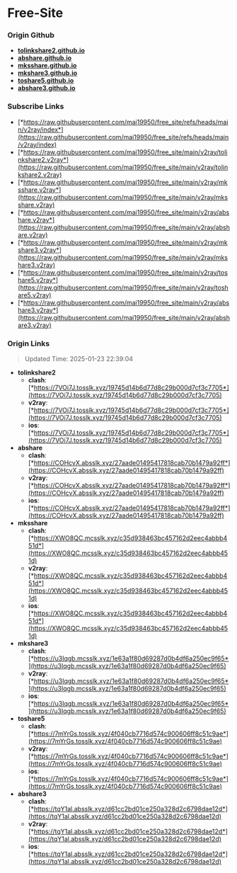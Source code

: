 # Free-Site

### Origin Github

- [**tolinkshare2.github.io**](https://github.com/tolinkshare2/tolinkshare2.github.io)
- [**abshare.github.io**](https://github.com/abshare/abshare.github.io)
- [**mksshare.github.io**](https://github.com/mksshare/mksshare.github.io)
- [**mkshare3.github.io**](https://github.com/mkshare3/mkshare3.github.io)
- [**toshare5.github.io**](https://github.com/toshare5/toshare5.github.io)
- [**abshare3.github.io**](https://github.com/abshare3/abshare3.github.io)

### Subscribe Links

- [*https://raw.githubusercontent.com/mai19950/free_site/refs/heads/main/v2ray/index*](https://raw.githubusercontent.com/mai19950/free_site/refs/heads/main/v2ray/index)
- [*https://raw.githubusercontent.com/mai19950/free_site/main/v2ray/tolinkshare2.v2ray*](https://raw.githubusercontent.com/mai19950/free_site/main/v2ray/tolinkshare2.v2ray)
- [*https://raw.githubusercontent.com/mai19950/free_site/main/v2ray/mksshare.v2ray*](https://raw.githubusercontent.com/mai19950/free_site/main/v2ray/mksshare.v2ray)
- [*https://raw.githubusercontent.com/mai19950/free_site/main/v2ray/abshare.v2ray*](https://raw.githubusercontent.com/mai19950/free_site/main/v2ray/abshare.v2ray)
- [*https://raw.githubusercontent.com/mai19950/free_site/main/v2ray/mkshare3.v2ray*](https://raw.githubusercontent.com/mai19950/free_site/main/v2ray/mkshare3.v2ray)
- [*https://raw.githubusercontent.com/mai19950/free_site/main/v2ray/toshare5.v2ray*](https://raw.githubusercontent.com/mai19950/free_site/main/v2ray/toshare5.v2ray)
- [*https://raw.githubusercontent.com/mai19950/free_site/main/v2ray/abshare3.v2ray*](https://raw.githubusercontent.com/mai19950/free_site/main/v2ray/abshare3.v2ray)

### Origin Links

> Updated Time: 2025-01-23 22:39:04

- **tolinkshare2**
  - **clash**: [*https://7VOi7J.tosslk.xyz/19745d14b6d77d8c29b000d7cf3c7705*](https://7VOi7J.tosslk.xyz/19745d14b6d77d8c29b000d7cf3c7705)
  - **v2ray**: [*https://7VOi7J.tosslk.xyz/19745d14b6d77d8c29b000d7cf3c7705*](https://7VOi7J.tosslk.xyz/19745d14b6d77d8c29b000d7cf3c7705)
  - **ios**: [*https://7VOi7J.tosslk.xyz/19745d14b6d77d8c29b000d7cf3c7705*](https://7VOi7J.tosslk.xyz/19745d14b6d77d8c29b000d7cf3c7705)
- **abshare**
  - **clash**: [*https://COHcvX.absslk.xyz/27aade01495417818cab70b1479a92ff*](https://COHcvX.absslk.xyz/27aade01495417818cab70b1479a92ff)
  - **v2ray**: [*https://COHcvX.absslk.xyz/27aade01495417818cab70b1479a92ff*](https://COHcvX.absslk.xyz/27aade01495417818cab70b1479a92ff)
  - **ios**: [*https://COHcvX.absslk.xyz/27aade01495417818cab70b1479a92ff*](https://COHcvX.absslk.xyz/27aade01495417818cab70b1479a92ff)
- **mksshare**
  - **clash**: [*https://XWO8QC.mcsslk.xyz/c35d938463bc457162d2eec4abbb451d*](https://XWO8QC.mcsslk.xyz/c35d938463bc457162d2eec4abbb451d)
  - **v2ray**: [*https://XWO8QC.mcsslk.xyz/c35d938463bc457162d2eec4abbb451d*](https://XWO8QC.mcsslk.xyz/c35d938463bc457162d2eec4abbb451d)
  - **ios**: [*https://XWO8QC.mcsslk.xyz/c35d938463bc457162d2eec4abbb451d*](https://XWO8QC.mcsslk.xyz/c35d938463bc457162d2eec4abbb451d)
- **mkshare3**
  - **clash**: [*https://u3Iqgb.mcsslk.xyz/1e63a1f80d69287d0b4df6a250ec9f65*](https://u3Iqgb.mcsslk.xyz/1e63a1f80d69287d0b4df6a250ec9f65)
  - **v2ray**: [*https://u3Iqgb.mcsslk.xyz/1e63a1f80d69287d0b4df6a250ec9f65*](https://u3Iqgb.mcsslk.xyz/1e63a1f80d69287d0b4df6a250ec9f65)
  - **ios**: [*https://u3Iqgb.mcsslk.xyz/1e63a1f80d69287d0b4df6a250ec9f65*](https://u3Iqgb.mcsslk.xyz/1e63a1f80d69287d0b4df6a250ec9f65)
- **toshare5**
  - **clash**: [*https://7mYrGs.tosslk.xyz/4f040cb7716d574c900606ff8c51c9ae*](https://7mYrGs.tosslk.xyz/4f040cb7716d574c900606ff8c51c9ae)
  - **v2ray**: [*https://7mYrGs.tosslk.xyz/4f040cb7716d574c900606ff8c51c9ae*](https://7mYrGs.tosslk.xyz/4f040cb7716d574c900606ff8c51c9ae)
  - **ios**: [*https://7mYrGs.tosslk.xyz/4f040cb7716d574c900606ff8c51c9ae*](https://7mYrGs.tosslk.xyz/4f040cb7716d574c900606ff8c51c9ae)
- **abshare3**
  - **clash**: [*https://tqY1al.absslk.xyz/d61cc2bd01ce250a328d2c6798dae12d*](https://tqY1al.absslk.xyz/d61cc2bd01ce250a328d2c6798dae12d)
  - **v2ray**: [*https://tqY1al.absslk.xyz/d61cc2bd01ce250a328d2c6798dae12d*](https://tqY1al.absslk.xyz/d61cc2bd01ce250a328d2c6798dae12d)
  - **ios**: [*https://tqY1al.absslk.xyz/d61cc2bd01ce250a328d2c6798dae12d*](https://tqY1al.absslk.xyz/d61cc2bd01ce250a328d2c6798dae12d)
